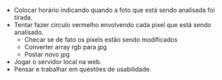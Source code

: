- Colocar horário indicando quando a foto que está sendo analisada foi tirada.
- Tentar fazer circulo vermelho envolvendo cada pixel que está sendo analisado.
    - Checar se de fato os pixels estão sendo modificados
    - Converter array rgb para jpg
    - Postar novo jpg
- Jogar o servidor local na web.
- Pensar e trabalhar em questões de usabilidade.
